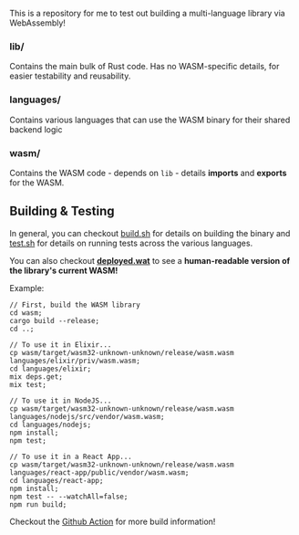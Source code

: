 This is a repository for me to test out building a multi-language library via WebAssembly!

### lib/
Contains the main bulk of Rust code. Has no WASM-specific details, for easier testability and reusability.

### languages/
Contains various languages that can use the WASM binary for their shared backend logic

### wasm/
Contains the WASM code - depends on `lib` - details **imports** and **exports** for the WASM.

## Building & Testing
In general, you can checkout [build.sh](./build.sh) for details on building the binary and [test.sh](./test.sh) for details on running tests across the various languages.

You can also checkout **[deployed.wat](./deployed.wat)** to see a **human-readable version of the library's current WASM!**

Example:
```
// First, build the WASM library
cd wasm;
cargo build --release;
cd ..;

// To use it in Elixir...
cp wasm/target/wasm32-unknown-unknown/release/wasm.wasm languages/elixir/priv/wasm.wasm;
cd languages/elixir;
mix deps.get;
mix test;

// To use it in NodeJS...
cp wasm/target/wasm32-unknown-unknown/release/wasm.wasm languages/nodejs/src/vendor/wasm.wasm;
cd languages/nodejs;
npm install;
npm test;

// To use it in a React App...
cp wasm/target/wasm32-unknown-unknown/release/wasm.wasm languages/react-app/public/vendor/wasm.wasm;
cd languages/react-app;
npm install;
npm test -- --watchAll=false;
npm run build;
```

Checkout the [Github Action](./.github/workflows/test.yml) for more build information!